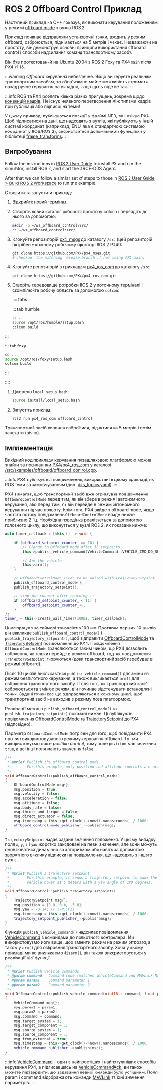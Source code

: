 # ROS 2 Offboard Control Приклад

Наступний приклад на C++ показує, як виконати керування положенням у режимі [offboard mode](../flight_modes/offboard.md) з вузла ROS 2.

Приклад починає відправляти установочні точки, входить у режим offboard, озброюється, піднімається на 5 метрів і чекає. Незважаючи на простоту, він демонструє основні принципи використання offboard control і способи надсилання команд транспортному засобу.

Він був протестований на Ubuntu 20.04 з ROS 2 Foxy та PX4 `main` після PX4 v1.13.

:::warning
*Offboard* керування небезпечне. Якщо ви керуєте реальним транспортним засобом, то обов'язково майте можливість отримати назад ручне керування на випадок, якщо щось піде не так.
:::

:::info ROS та PX4 роблять кілька різних припущень, зокрема щодо [конвенцій кадрів](../ros/external_position_estimation.md#reference-frames-and-ros). Не існує неявного перетворення між типами кадрів при публікації або підписці на теми!

У цьому прикладі публікуються позиції у фреймі NED, як і очікує PX4. Щоб підписатися на дані, що надходять з вузлів, які публікують у іншій системі координат (наприклад, ENU, яка є стандартною системою координат у ROS/ROS 2), скористайтеся допоміжними функціями у бібліотеці [frame_transforms](https://github.com/PX4/px4_ros_com/blob/main/src/lib/frame_transforms.cpp).
:::

## Випробування

Follow the instructions in [ROS 2 User Guide](../ros2/user_guide.md) to install PX and run the simulator, install ROS 2, and start the XRCE-DDS Agent.

After that we can follow a similar set of steps to those in [ROS 2 User Guide > Build ROS 2 Workspace](../ros2/user_guide.md#build-ros-2-workspace) to run the example.

Створити та запустити приклад:

1. Відкрийте новий термінал.
1. Створіть новий каталог робочого простору colcon і перейдіть до нього за допомогою:

   ```sh
   mkdir -p ~/ws_offboard_control/src/
   cd ~/ws_offboard_control/src/
   ```

1. Клонуйте репозиторій [px4_msgs](https://github.com/PX4/px4_msgs) до каталогу `/src` (цей репозиторій потрібен у кожному робочому просторі ROS 2 PX4!):

   ```sh
   git clone https://github.com/PX4/px4_msgs.git
   # checkout the matching release branch if not using PX4 main.
   ```

1. Клонуйте репозиторій з прикладом [px4_ros_com](https://github.com/PX4/px4_ros_com) до каталогу `/src`:

   ```sh
   git clone https://github.com/PX4/px4_ros_com.git
   ```

1. Створіть середовище розробки ROS 2 у поточному терміналі і скомпілюйте робочу область за допомогою `colcon`:

   :::: tabs

   ::: tab humble
   ```sh
   cd ..
   source /opt/ros/humble/setup.bash
   colcon build
   ```

:::

   ::: tab foxy
   ```sh
   cd ..
   source /opt/ros/foxy/setup.bash
   colcon build
   ```

:::

   ::::

1. Джерело `local_setup.bash`:

   ```sh
   source install/local_setup.bash
   ```
1. Запустіть приклад.

   ```
   ros2 run px4_ros_com offboard_control
   ```

Транспортний засіб повинен озброїтися, піднятися на 5 метрів і потім зачекати (вічно).

## Імплементація

Вихідний код прикладу керування позашляховою платформою можна знайти за посиланням [PX4/px4_ros_com](https://github.com/PX4/px4_ros_com) у каталозі [/src/examples/offboard/offboard_control.cpp](https://github.com/PX4/px4_ros_com/blob/main/src/examples/offboard/offboard_control.cpp).

:::info PX4 публікує всі повідомлення, використані в цьому прикладі, як ROS теми за замовчуванням (див. [dds_topics.yaml](https://github.com/PX4/PX4-Autopilot/blob/main/src/modules/uxrce_dds_client/dds_topics.yaml)).
:::

PX4 вимагає, щоб транспортний засіб вже отримував повідомлення `OffboardControlMode` перед тим, як він збере в режимі автономного керування, або перед тим, як він перейде в режим автономного керування під час польоту. Крім того, PX4 вийде з offboard mode, якщо частота потоку повідомлень `OffboardControlMode` впаде нижче приблизно 2 Гц. Необхідна поведінка реалізується за допомогою головного циклу, що виконується у вузлі ROS 2, як показано нижче:

```cpp
auto timer_callback = [this]() -> void {

    if (offboard_setpoint_counter_ == 10) {
        // Change to Offboard mode after 10 setpoints
        this->publish_vehicle_command(VehicleCommand::VEHICLE_CMD_DO_SET_MODE, 1, 6);

        // Arm the vehicle
        this->arm();
    }

    // OffboardControlMode needs to be paired with TrajectorySetpoint
    publish_offboard_control_mode();
    publish_trajectory_setpoint();

    // stop the counter after reaching 11
    if (offboard_setpoint_counter_ < 11) {
        offboard_setpoint_counter_++;
    }
};
timer_ = this->create_wall_timer(100ms, timer_callback);
```

Цикл працює на таймері тривалістю 100 мс. Протягом перших 10 циклів він викликає `publish_offboard_control_mode()` і `publish_trajectory_setpoint()`, щоб відправити [OffboardControlMode](../msg_docs/OffboardControlMode.md) та [TrajectorySetpoint](../msg_docs/TrajectorySetpoint.md) повідомлення до PX4. Повідомлення `OffboardControlMode` транслюються таким чином, що PX4 дозволить озброєння, як тільки перейде в режим offboard, тоді як повідомлення `TrajectorySetpoint` ігноруються (доки транспортний засіб перебуває в режимі offboard).

Після 10 циклів викликається `publish_vehicle_command()` для зміни на режим безпілотного керування, а також викликається `arm()` для озброєння транспортного засобу. Після того, як транспортний засіб озброюється та змінює режим, він починає відстежувати встановлені точки. Задані точки все ще відправляються в кожному циклі, щоб транспортний засіб не виходив з режиму поза платформою.

Реалізації методів `publish_offboard_control_mode()` та `publish_trajectory_setpoint()` показані нижче. Ці публікують повідомлення [OffboardControlMode](../msg_docs/OffboardControlMode.md) та [TrajectorySetpoint](../msg_docs/TrajectorySetpoint.md) до PX4 (відповідно).

Параметр `OffboardControlMode` потрібен для того, щоб повідомити PX4 про _тип_ використовуваного режиму керування offboard. Тут ми використовуємо лише _position control_, тому поле `position` має значення `true`, а всі інші поля мають значення `false`.

```cpp
/**
 * @brief Publish the offboard control mode.
 *        For this example, only position and altitude controls are active.
 */
void OffboardControl::publish_offboard_control_mode()
{
    OffboardControlMode msg{};
    msg.position = true;
    msg.velocity = false;
    msg.acceleration = false;
    msg.attitude = false;
    msg.body_rate = false;
    msg.thrust_and_torque = false;
    msg.direct_actuator = false;
    msg.timestamp = this->get_clock()->now().nanoseconds() / 1000;
    offboard_control_mode_publisher_->publish(msg);
}
```

`TrajectorySetpoint` надає задане значення положення. У цьому випадку поля `x`, `y`, `z` і `yaw` жорстко закодовані на певні значення, але вони можуть оновлюватися динамічно за алгоритмом або навіть за допомогою зворотного виклику підписки на повідомлення, що надходять з іншого вузла.

```cpp
/**
 * @brief Publish a trajectory setpoint
 *        For this example, it sends a trajectory setpoint to make the
 *        vehicle hover at 5 meters with a yaw angle of 180 degrees.
 */
void OffboardControl::publish_trajectory_setpoint()
{
    TrajectorySetpoint msg{};
    msg.position = {0.0, 0.0, -5.0};
    msg.yaw = -3.14; // [-PI:PI]
    msg.timestamp = this->get_clock()->now().nanoseconds() / 1000;
    trajectory_setpoint_publisher_->publish(msg);
}
```

Функція `publish_vehicle_command()` надсилає повідомлення [VehicleCommand](../msg_docs/VehicleCommand.md) з командами до польотного контролера. Ми використовуємо його вище, щоб змінити режим на режим offboard, а також у `arm()` для озброєння транспортного засобу. Хоча у цьому прикладі ми не викликаємо `disarm()`, він також використовується у реалізації цієї функції.

```cpp
/**
 * @brief Publish vehicle commands
 * @param command   Command code (matches VehicleCommand and MAVLink MAV_CMD codes)
 * @param param1    Command parameter 1
 * @param param2    Command parameter 2
 */
void OffboardControl::publish_vehicle_command(uint16_t command, float param1, float param2)
{
    VehicleCommand msg{};
    msg.param1 = param1;
    msg.param2 = param2;
    msg.command = command;
    msg.target_system = 1;
    msg.target_component = 1;
    msg.source_system = 1;
    msg.source_component = 1;
    msg.from_external = true;
    msg.timestamp = this->get_clock()->now().nanoseconds() / 1000;
    vehicle_command_publisher_->publish(msg);
}
```

:::info [VehicleCommand](../msg_docs/VehicleCommand.md) - один з найпростіших і найпотужніших способів керування PX4, а підписавшись на [VehicleCommandAck](../msg_docs/VehicleCommandAck.md), ви також можете підтвердити, що задавання певної команди було успішним. Поля param і command відображають команди [MAVLink](https://mavlink.io/en/messages/common.html#mav_commands) та їхні значення параметрів.
:::

